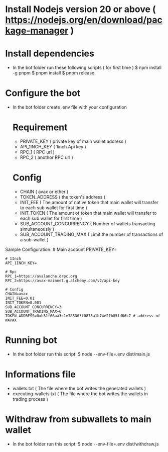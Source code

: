 # Install Nodejs version 20 or above ( https://nodejs.org/en/download/package-manager )

# Install dependencies 
- In the bot folder run these following scripts ( for first time )
 $ npm install -g pnpm
 $ pnpm install
 $ pnpm release

# Configure the bot
- In the bot folder create .env file with your configuration

   # Requirement
   + PRIVATE_KEY ( private key of main wallet address )
   + API_1INCH_KEY ( 1inch Api key )
   + RPC_1 ( RPC url )
   + RPC_2 ( anothor RPC url )
   
   # Config
   + CHAIN ( avax or ether )
   + TOKEN_ADDRESS ( the token's address )
   + INIT_FEE ( The amount of native token that main wallet will transfer to each sub wallet for first time )
   + INIT_TOKEN ( The amount of token that main wallet will transfer to each sub wallet for first time )
   + SUB_ACCOUNT_CONCURRENCY ( Number of wallets transacting simultaneously )
   + SUB_ACCOUNT_TRADING_MAX ( Limit the number of transactions of a sub-wallet )
   
Sample Configuration: 
	# Main account
	PRIVATE_KEY=

	# 1Inch 
	API_1INCH_KEY=

	# Rpc
	RPC_1=https://avalanche.drpc.org
	RPC_2=https://avax-mainnet.g.alchemy.com/v2/api-key

	# Config
	CHAIN=avax
	INIT_FEE=0.01
	INIT_TOKEN=0.001
	SUB_ACCOUNT_CONCURRENCY=3
	SUB_ACCOUNT_TRADING_MAX=6
	TOKEN_ADDRESS=0xb31f66aa3c1e785363f0875a1b74e27b85fd66c7 # address of WAVAX

# Running bot
- In the bot folder run this script:
 $ node --env-file=.env dist/main.js
 
# Informations file
- wallets.txt ( The file where the bot writes the generated wallets )
- executing-wallets.txt ( The file where the bot writes the wallets in trading process )

# Withdraw from subwallets to main wallet
- In the bot folder run this script:
 $ node --env-file=.env dist/withdraw.js
